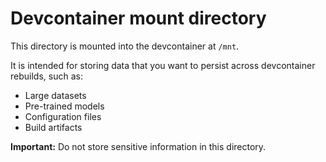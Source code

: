 # Devcontainer mount directory

This directory is mounted into the devcontainer at `/mnt`.

It is intended for storing data that you want to persist across devcontainer rebuilds, such as:

- Large datasets
- Pre-trained models
- Configuration files
- Build artifacts

**Important:** Do not store sensitive information in this directory.

